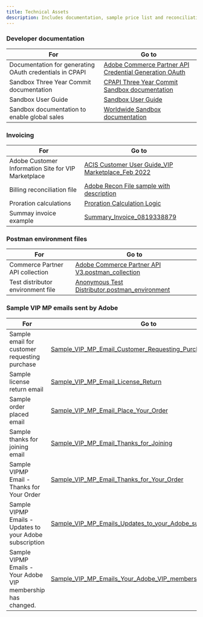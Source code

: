 ```yaml
---
title: Technical Assets
description: Includes documentation, sample price list and reconciliation files, reseller pass-through terms, and a sample Postman environment.
---
```


### Developer documentation

| For                                                     | Go to                                                                                                                                                                                                                                    |
|---------------------------------------------------------|------------------------------------------------------------------------------------------------------------------------------------------------------------------------------------------------------------------------------------------|
| Documentation for generating OAuth credentials in CPAPI | [Adobe Commerce Partner API Credential Generation OAuth](https://developer.adobe.com/developer-console/docs/guides/authentication/ServerToServerAuthentication/implementation/#generating-access-tokens-using-standard-oauth2-libraries) |
| Sandbox Three Year Commit documentation                 | [CPAPI Three Year Commit Sandbox documentation](https://developer-stage.adobe.com/vipmp/documents/developer-documentation/CPAPI%20Three%20Year%20Commit%20Sandbox%20Documentation.pdf)                                                   |
| Sandbox User Guide                                      | [Sandbox User Guide](../sandbox/index.md)                                                                                                                                       |
| Sandbox documentation to enable global sales            | [Worldwide Sandbox documentation](../sandbox/sandbox_portal/customer_management/update_customer.md)                                                                                                                               |

### Invoicing

|For | Go to |
|--|--|
|Adobe Customer Information Site for VIP Marketplace |[ACIS Customer User Guide_VIP Marketplace_Feb 2022](/documents/invoicing/ACIS%20Customer%20User%20Guide_VIP%20Marketplace_Feb%202022.pdf) |
|Billing reconciliation file|[Adobe Recon File sample with description](/documents/invoicing/Adobe%20Recon%20File%20sample%20with%20description.xlsx) |
|Proration calculations |[Proration Calculation Logic](/documents/invoicing/Proration%20Calculation%20Logic.xlsx) |
|Summay invoice example |[Summary_Invoice_0819338879](/documents/invoicing/Summary_Invoice_0819338879.xlsx) |

### Postman environment files

| For                               | Go to                                                                                                                                                  |
|-----------------------------------|--------------------------------------------------------------------------------------------------------------------------------------------------------|
| Commerce Partner API collection   | [Adobe Commerce Partner API V3.postman_collection](/documents/postman-environment-files/Adobe%20Commerce%20Partner%20API%20V3.postman_collection.json) |
| Test distributor environment file | [Anonymous Test Distributor.postman_environment](/documents/postman-environment-files/Anonymous%20Test%20Distributor.postman_environment.json)         |

### Sample VIP MP emails sent by Adobe

|For |Go to |
|--|--|
|Sample email for customer requesting purchase|[Sample_VIP_MP_Email_Customer_Requesting_Purchase](/documents/sample-vipmp-emails-sent-by-adobe/Sample_VIP_MP_Email_Customer_Requesting_Purchase.pdf) |
|Sample license return email |[Sample_VIP_MP_Email_License_Return](/documents/sample-vipmp-emails-sent-by-adobe/Sample_VIP_MP_Email_License_Return.pdf) |
|Sample order placed email |[Sample_VIP_MP_Email_Place_Your_Order](/documents/sample-vipmp-emails-sent-by-adobe/Sample_VIP_MP_Email_Place_Your_Order.pdf) |
|Sample thanks for joining email |[Sample_VIP_MP_Email_Thanks_for_Joining](/documents/sample-vipmp-emails-sent-by-adobe/Sample_VIP_MP_Email_Thanks_for_Joining.pdf) |
|Sample VIPMP Email - Thanks for Your Order |[Sample_VIP_MP_Email_Thanks_for_Your_Order](/documents/sample-vipmp-emails-sent-by-adobe/Sample_VIP_MP_Email_Thanks_for_Your_Order.pdf) |
|Sample VIPMP Emails - Updates to your Adobe subscription |[Sample_VIP_MP_Emails_Updates_to_your_Adobe_subscription](/documents/sample-vipmp-emails-sent-by-adobe/Sample_VIP_MP_Emails_Updates_to_your_Adobe_subscription.pdf) |
|Sample VIPMP Emails - Your Adobe VIP membership has changed. |[Sample_VIP_MP_Emails_Your_Adobe_VIP_membership_has_changed](/documents/sample-vipmp-emails-sent-by-adobe/Sample_VIP_MP_Emails_Your_Adobe_VIP_membership_has_changed.pdf)|
